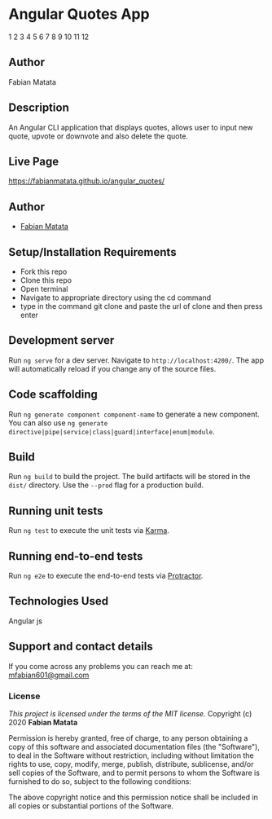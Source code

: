 # Angular Quotes App
1 2 3 4 5 6 7 8 9 10 11 12
## Author
Fabian Matata
## Description
An Angular CLI application that displays quotes, allows user to input new quote, upvote or downvote and also delete the quote.
## Live Page
https://fabianmatata.github.io/angular_quotes/
## Author
- [Fabian Matata](https://github.com/FabianMatata)
## Setup/Installation Requirements
* Fork this repo
* Clone this repo 
* Open terminal
* Navigate to appropriate directory using the cd command
* type in the command git clone and paste the url of clone and then press enter 

## Development server

Run `ng serve` for a dev server. Navigate to `http://localhost:4200/`. The app will automatically reload if you change any of the source files.

## Code scaffolding

Run `ng generate component component-name` to generate a new component. You can also use `ng generate directive|pipe|service|class|guard|interface|enum|module`.

## Build

Run `ng build` to build the project. The build artifacts will be stored in the `dist/` directory. Use the `--prod` flag for a production build.

## Running unit tests

Run `ng test` to execute the unit tests via [Karma](https://karma-runner.github.io).

## Running end-to-end tests

Run `ng e2e` to execute the end-to-end tests via [Protractor](http://www.protractortest.org/).

## Technologies Used
Angular js
## Support and contact details
If you come across any problems you can reach me at: mfabian601@gmail.com
### License
*This project is licensed under the terms of the MIT license.*
Copyright (c) 2020 **Fabian Matata**

Permission is hereby granted, free of charge, to any person obtaining a copy
of this software and associated documentation files (the "Software"), to deal
in the Software without restriction, including without limitation the rights
to use, copy, modify, merge, publish, distribute, sublicense, and/or sell
copies of the Software, and to permit persons to whom the Software is
furnished to do so, subject to the following conditions:

The above copyright notice and this permission notice shall be included in all
copies or substantial portions of the Software.


